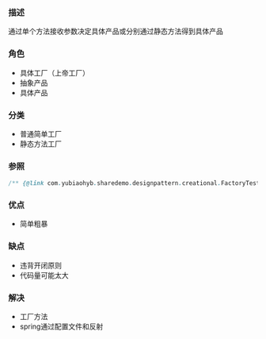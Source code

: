 ### 描述
通过单个方法接收参数决定具体产品或分别通过静态方法得到具体产品

### 角色
* 具体工厂（上帝工厂）
* 抽象产品
* 具体产品

### 分类
* 普通简单工厂
* 静态方法工厂

### 参照
```java
/** {@link com.yubiaohyb.sharedemo.designpattern.creational.FactoryTest#testSimpleFactory} */
```

### 优点
* 简单粗暴

### 缺点
* 违背开闭原则
* 代码量可能太大

### 解决
* 工厂方法
* spring通过配置文件和反射